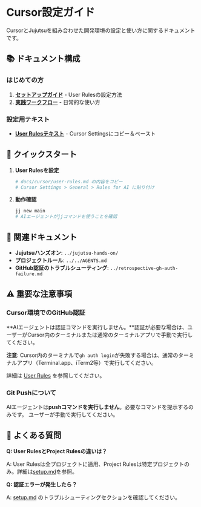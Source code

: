 # Cursor設定ガイド

CursorとJujutsuを組み合わせた開発環境の設定と使い方に関するドキュメントです。

## 📚 ドキュメント構成

### はじめての方
1. **[セットアップガイド](setup.md)** - User Rulesの設定方法
2. **[実践ワークフロー](workflow.md)** - 日常的な使い方

### 設定用テキスト
- **[User Rulesテキスト](user-rules.md)** - Cursor Settingsにコピー＆ペースト

## 🚀 クイックスタート

1. **User Rulesを設定**
   ```bash
   # docs/cursor/user-rules.md の内容をコピー
   # Cursor Settings > General > Rules for AI に貼り付け
   ```

2. **動作確認**
   ```bash
   jj new main
   # AIエージェントがjjコマンドを使うことを確認
   ```

## 📖 関連ドキュメント

- **Jujutsuハンズオン**: `../jujutsu-hands-on/`
- **プロジェクトルール**: `../../AGENTS.md`
- **GitHub認証のトラブルシューティング**: `../retrospective-gh-auth-failure.md`

## ⚠️ 重要な注意事項

### Cursor環境でのGitHub認証

**AIエージェントは認証コマンドを実行しません。**認証が必要な場合は、ユーザーがCursor内のターミナルまたは通常のターミナルアプリで手動で実行してください。

**注意**: Cursor内のターミナルで`gh auth login`が失敗する場合は、通常のターミナルアプリ（Terminal.app、iTerm2等）で実行してください。

詳細は [User Rules](user-rules.md#cursor環境での特別な対処法) を参照してください。

### Git Pushについて

AIエージェントは**pushコマンドを実行しません**。必要なコマンドを提示するのみです。
ユーザーが手動で実行してください。

## 🎯 よくある質問

**Q: User RulesとProject Rulesの違いは？**

A: User Rulesは全プロジェクトに適用、Project Rulesは特定プロジェクトのみ。詳細は[setup.md](setup.md)を参照。

**Q: 認証エラーが発生したら？**

A: [setup.md](setup.md#トラブルシューティング) のトラブルシューティングセクションを確認してください。

